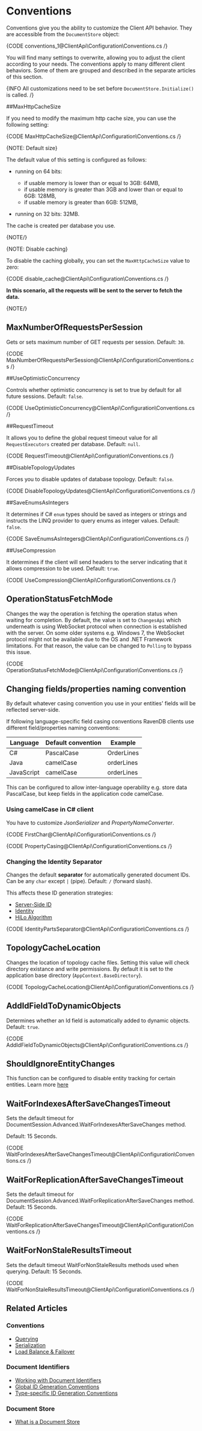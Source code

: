 # Conventions

Conventions give you the ability to customize the Client API behavior. They are accessible from the `DocumentStore` object:

{CODE conventions_1@ClientApi\Configuration\Conventions.cs /}

You will find many settings to overwrite, allowing you to adjust the client according to your needs. The conventions apply to many different client behaviors. Some of them are grouped and described in the separate articles of this section.

{INFO All customizations need to be set before `DocumentStore.Initialize()` is called. /}

##MaxHttpCacheSize

If you need to modify the maximum http cache size, you can use the following setting:

{CODE MaxHttpCacheSize@ClientApi\Configuration\Conventions.cs /}

{NOTE: Default size}

The default value of this setting is configured as follows:

* running on 64 bits:
  * if usable memory is lower than or equal to 3GB: 64MB,
  * if usable memory is greater than 3GB and lower than or equal to 6GB: 128MB,
  * if usable memory is greater than 6GB: 512MB,

* running on 32 bits: 32MB.

The cache is created per database you use.

{NOTE/}

{NOTE: Disable caching} 

To disable the caching globally, you can set the `MaxHttpCacheSize` value to zero:

{CODE disable_cache@ClientApi\Configuration\Conventions.cs /}

**In this scenario, all the requests will be sent to the server to fetch the data.**

{NOTE/}

## MaxNumberOfRequestsPerSession

Gets or sets maximum number of GET requests per session. Default: `30`.

{CODE MaxNumberOfRequestsPerSession@ClientApi\Configuration\Conventions.cs /}

##UseOptimisticConcurrency

Controls whether optimistic concurrency is set to true by default for all future sessions. Default: `false`.

{CODE UseOptimisticConcurrency@ClientApi\Configuration\Conventions.cs /}

##RequestTimeout

It allows you to define the global request timeout value for all `RequestExecutors` created per database. Default: `null`.

{CODE RequestTimeout@ClientApi\Configuration\Conventions.cs /}

##DisableTopologyUpdates

Forces you to disable updates of database topology. Default: `false`.

{CODE DisableTopologyUpdates@ClientApi\Configuration\Conventions.cs /}

##SaveEnumsAsIntegers

It determines if C# `enum` types should be saved as integers or strings and instructs the LINQ provider to query enums as integer values. Default: `false`.

{CODE SaveEnumsAsIntegers@ClientApi\Configuration\Conventions.cs /}

##UseCompression

It determines if the client will send headers to the server indicating that it allows compression to be used. Default: `true`.

{CODE UseCompression@ClientApi\Configuration\Conventions.cs /}

## OperationStatusFetchMode

Changes the way the operation is fetching the operation status when waiting for completion. By default, the value is set to `ChangesApi` which underneath is using WebSocket protocol when connection is established with the server. On some older systems e.g. Windows 7, the WebSocket protocol might not be available due to the OS and .NET Framework limitations. For that reason, the value can be changed to `Polling` to bypass this issue.

{CODE OperationStatusFetchMode@ClientApi\Configuration\Conventions.cs /}

## Changing fields/properties naming convention 

By default whatever casing convention you use in your entities' fields will be reflected server-side.

If following language-specific field casing conventions RavenDB clients use different field/properties naming conventions:

| Language | Default convention | Example |
| ------------- | ----- | --- |
| C# | PascalCase | OrderLines |
| Java | camelCase | orderLines |
| JavaScript | camelCase | orderLines |

This can be configured to allow inter-language operability e.g. store data PascalCase, but keep fields in the application code camelCase.

### Using camelCase in C# client

You have to customize *JsonSerializer* and *PropertyNameConverter*.  

{CODE FirstChar@ClientApi\Configuration\Conventions.cs /}

{CODE PropertyCasing@ClientApi\Configuration\Conventions.cs /}

### Changing the Identity Separator

Changes the default **separator** for automatically generated document IDs. Can be any `char` 
except `|` (pipe). Default: `/` (forward slash).  

This affects these ID generation strategies:  

* [Server-Side ID](../../server/kb/document-identifier-generation#server-side-id)
* [Identity](../../server/kb/document-identifier-generation#identity)
* [HiLo Algorithm](../../server/kb/document-identifier-generation#hilo-algorithm)

{CODE IdentityPartsSeparator@ClientApi\Configuration\Conventions.cs /}

## TopologyCacheLocation

Changes the location of topology cache files. Setting this value will check directory existance and write permissions. By default it is set to the application base directory (`AppContext.BaseDirectory`).

{CODE TopologyCacheLocation@ClientApi\Configuration\Conventions.cs /}

## AddIdFieldToDynamicObjects

Determines whether an Id field is automatically added to dynamic objects. Default: `true`.

{CODE AddIdFieldToDynamicObjects@ClientApi\Configuration\Conventions.cs /}

## ShouldIgnoreEntityChanges

This function can be configured to disable entity tracking for certain entities. 
Learn more [here](../../client-api/session/configuration/how-to-disable-tracking#shouldignoreentitychanges-method)

## WaitForIndexesAfterSaveChangesTimeout

Sets the default timeout for DocumentSession.Advanced.WaitForIndexesAfterSaveChanges method.  

Default: 15 Seconds.  

{CODE WaitForIndexesAfterSaveChangesTimeout@ClientApi\Configuration\Conventions.cs /}

## WaitForReplicationAfterSaveChangesTimeout

Sets the default timeout for DocumentSession.Advanced.WaitForReplicationAfterSaveChanges method.
Default: 15 Seconds.

{CODE WaitForReplicationAfterSaveChangesTimeout@ClientApi\Configuration\Conventions.cs /}

## WaitForNonStaleResultsTimeout

Sets the default timeout WaitForNonStaleResults methods used when querying. 
Default: 15 Seconds.

{CODE WaitForNonStaleResultsTimeout@ClientApi\Configuration\Conventions.cs /}

## Related Articles

### Conventions

- [Querying](../../client-api/configuration/querying)
- [Serialization](../../client-api/configuration/serialization)
- [Load Balance & Failover](../../client-api/configuration/load-balance-and-failover)

### Document Identifiers

- [Working with Document Identifiers](../../client-api/document-identifiers/working-with-document-identifiers)
- [Global ID Generation Conventions](../../client-api/configuration/identifier-generation/global)
- [Type-specific ID Generation Conventions](../../client-api/configuration/identifier-generation/type-specific)

### Document Store

- [What is a Document Store](../../client-api/what-is-a-document-store)
